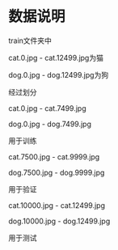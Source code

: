 # 数据说明
train文件夹中

cat.0.jpg - cat.12499.jpg为猫

dog.0.jpg - dog.12499.jpg为狗

经过划分

cat.0.jpg - cat.7499.jpg

dog.0.jpg - dog.7499.jpg

用于训练

cat.7500.jpg - cat.9999.jpg

dog.7500.jpg - dog.9999.jpg

用于验证

cat.10000.jpg - cat.12499.jpg

dog.10000.jpg - dog.12499.jpg

用于测试